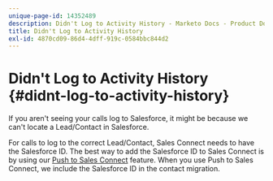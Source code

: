 ```yaml
---
unique-page-id: 14352489
description: Didn't Log to Activity History - Marketo Docs - Product Documentation
title: Didn't Log to Activity History
exl-id: 4870cd09-86d4-4dff-919c-0584bbc844d2
---
```

# Didn't Log to Activity History {#didnt-log-to-activity-history}

If you aren't seeing your calls log to Salesforce, it might be because we can't locate a Lead/Contact in Salesforce.

For calls to log to the correct Lead/Contact, Sales Connect needs to have the Salesforce ID. The best way to add the Salesforce ID to Sales Connect is by using our [Push to Sales Connect](/help/marketo/product-docs/marketo-sales-connect/crm/salesforce-customization/push-to-sales-connect.md) feature. When you use Push to Sales Connect, we include the Salesforce ID in the contact migration.
